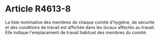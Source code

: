 # Article R4613-8

  
La liste nominative des membres de chaque comité d'hygiène, de sécurité et des conditions de travail est affichée dans les locaux affectés au travail.   
Elle indique l'emplacement de travail habituel des membres du comité.